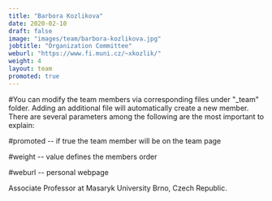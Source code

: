 ```yaml
---
title: "Barbora Kozlikova"
date: 2020-02-10
draft: false
image: "images/team/barbora-kozlikova.jpg"
jobtitle: "Organization Committee"
weburl: "https://www.fi.muni.cz/~xkozlik/"
weight: 4
layout: team
promoted: true
---
```


#You can modify the team members via corresponding files under "_team" folder. Adding an additional file will automatically create a new member. There are several parameters among the following are the most important to explain: 

#promoted -- if true the team member will be on the team page

#weight -- value defines the members order

#weburl -- personal webpage


Associate Professor at Masaryk University Brno, Czech Republic. 